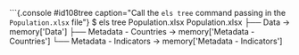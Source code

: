 
```{.console #id108tree caption="Call the `els tree` command passing in the `Population.xlsx` file"}
$ els tree Population.xlsx
Population.xlsx
├── Data                  → memory['Data']
├── Metadata - Countries  → memory['Metadata - Countries']
└── Metadata - Indicators → memory['Metadata - Indicators']
```
